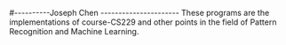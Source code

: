 #----------Joseph Chen ----------------------
These programs are the implementations of course-CS229 and other points in the field of Pattern Recognition and Machine Learning.

